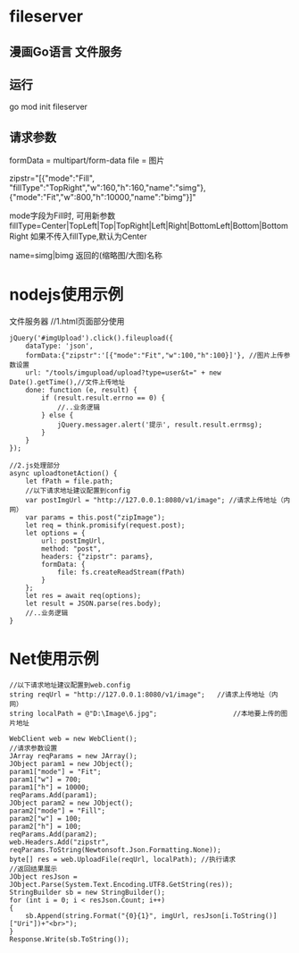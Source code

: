 # fileserver
## 漫画Go语言 文件服务


## 运行
go mod init fileserver

## 请求参数
formData = multipart/form-data
file = 图片

zipstr="[{"mode":"Fill", "fillType":"TopRight","w":160,"h":160,"name":"simg"},{"mode":"Fit","w":800,"h":10000,"name":"bimg"}]"

mode字段为Fill时, 可用新参数fillType=Center|TopLeft|Top|TopRight|Left|Right|BottomLeft|Bottom|BottomRight 如果不传入fillType,默认为Center

name=simg|bimg  返回的(缩略图/大图)名称


# nodejs使用示例
文件服务器
//1.html页面部分使用
``` jQuery
jQuery('#imgUpload').click().fileupload({
    dataType: 'json',
    formData:{"zipstr":'[{"mode":"Fit","w":100,"h":100}]'}, //图片上传参数设置
    url: "/tools/imgupload/upload?type=user&t=" + new Date().getTime(),//文件上传地址
    done: function (e, result) {
        if (result.result.errno == 0) {
            //..业务逻辑
        } else {
            jQuery.messager.alert('提示', result.result.errmsg);
        }
    }
});

//2.js处理部分
async uploadtonetAction() {
    let fPath = file.path;
    //以下请求地址建议配置到config
    var postImgUrl = "http://127.0.0.1:8080/v1/image"; //请求上传地址（内网）
    var params = this.post("zipImage");
    let req = think.promisify(request.post);
    let options = {
        url: postImgUrl,
        method: "post",
        headers: {"zipstr": params},
        formData: {
            file: fs.createReadStream(fPath)
        }
    };
    let res = await req(options);
    let result = JSON.parse(res.body);
    //..业务逻辑
}
```

# Net使用示例

``` NET
//以下请求地址建议配置到web.config
string reqUrl = "http://127.0.0.1:8080/v1/image";   //请求上传地址（内网）
string localPath = @"D:\Image\6.jpg";                   //本地要上传的图片地址

WebClient web = new WebClient();
//请求参数设置
JArray reqParams = new JArray();
JObject param1 = new JObject();
param1["mode"] = "Fit";
param1["w"] = 700;
param1["h"] = 10000;
reqParams.Add(param1);
JObject param2 = new JObject();
param2["mode"] = "Fill";
param2["w"] = 100;
param2["h"] = 100;
reqParams.Add(param2);
web.Headers.Add("zipstr", reqParams.ToString(Newtonsoft.Json.Formatting.None));
byte[] res = web.UploadFile(reqUrl, localPath); //执行请求
//返回结果展示
JObject resJson = JObject.Parse(System.Text.Encoding.UTF8.GetString(res));
StringBuilder sb = new StringBuilder();
for (int i = 0; i < resJson.Count; i++)
{
    sb.Append(string.Format("{0}{1}", imgUrl, resJson[i.ToString()]["Uri"])+"<br>");
}
Response.Write(sb.ToString());
```

